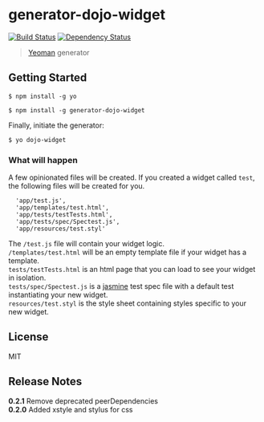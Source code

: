 # generator-dojo-widget 
[![Build Status](https://travis-ci.org/steveoh/generator-dojo-widget.png?branch=master)](https://travis-ci.org/steveoh/generator-dojo-widget)
[![Dependency Status](https://gemnasium.com/steveoh/generator-dojo-widget.png)](https://gemnasium.com/steveoh/generator-dojo-widget)
> [Yeoman](http://yeoman.io) generator


## Getting Started

```
$ npm install -g yo
```

```
$ npm install -g generator-dojo-widget
```

Finally, initiate the generator:

```
$ yo dojo-widget
```

### What will happen

A few opinionated files will be created. If you created a widget called `test`, the following files will be created for you.

      'app/test.js',
      'app/templates/test.html',
      'app/tests/testTests.html',
      'app/tests/spec/Spectest.js',
      'app/resources/test.styl'

The `/test.js` file will contain your widget logic.  
`/templates/test.html` will be an empty template file if your widget has a template.  
`tests/testTests.html` is an html page that you can load to see your widget in isolation.  
`tests/spec/Spectest.js` is a [jasmine](http://jasmine.github.io/) test spec file with a default test instantiating your new widget.  
`resources/test.styl` is the style sheet containing styles specific to your new widget.  

## License

MIT

## Release Notes

**0.2.1** Remove deprecated peerDependencies  
**0.2.0** Added xstyle and stylus for css  

